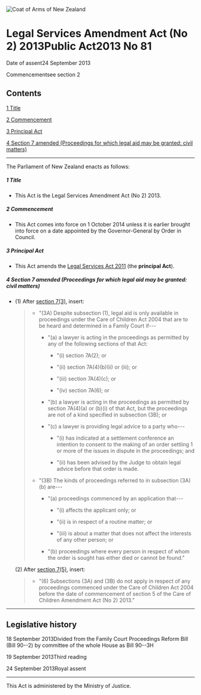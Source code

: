 ![Coat of Arms of New Zealand](/images/leg-crest.jpg)

# Legal Services Amendment Act (No 2) 2013Public Act2013 No 81

Date of assent24 September 2013

Commencementsee section 2

## Contents

[1 ][0][][0][Title][0]

[2 ][1][][1][Commencement][1]

[3 ][2][][2][Principal Act][2]

[4 ][3][][3][Section 7 amended (Proceedings for which legal aid may be granted: civil matters)][3]

---

The Parliament of New Zealand enacts as follows:

##### 1 Title
    
*   This Act is the Legal Services Amendment Act (No 2) 2013\.

##### 2 Commencement
    
*   This Act comes into force on 1 October 2014 unless it is earlier brought into force on a date appointed by the Governor-General by Order in Council.

##### 3 Principal Act
    
*   This Act amends the [Legal Services Act 2011][4] (the **principal Act**).

##### 4 Section 7 amended (Proceedings for which legal aid may be granted: civil matters)
    
*   (1) After [section 7(3)][5], insert:
    
    > *   "(3A) Despite subsection (1), legal aid is only available in proceedings under the Care of Children Act 2004 that are to be heard and determined in a Family Court if---
    >         
    >     *   "(a) a lawyer is acting in the proceedings as permitted by any of the following sections of that Act:
    >             
    >         *   "(i) section 7A(2); or
    >         
    >         *   "(ii) section 7A(4)(b)(ii) or (iii); or
    >         
    >         *   "(iii) section 7A(4)(c); or
    >         
    >         *   "(iv) section 7A(6); or
    >         
    >         
    >     
    >     *   "(b) a lawyer is acting in the proceedings as permitted by section 7A(4)(a) or (b)(i) of that Act, but the proceedings are not of a kind specified in subsection (3B); or
    >     
    >     *   "(c) a lawyer is providing legal advice to a party who---
    >             
    >         *   "(i) has indicated at a settlement conference an intention to consent to the making of an order settling 1 or more of the issues in dispute in the proceedings; and
    >         
    >         *   "(ii) has been advised by the Judge to obtain legal advice before that order is made.
    >         
    >         
    >     
    >     
    > 
    > *   "(3B) The kinds of proceedings referred to in subsection (3A)(b) are---
    >         
    >     *   "(a) proceedings commenced by an application that---
    >             
    >         *   "(i) affects the applicant only; or
    >         
    >         *   "(ii) is in respect of a routine matter; or
    >         
    >         *   "(iii) is about a matter that does not affect the interests of any other person; or
    >         
    >         
    >     
    >     *   "(b) proceedings where every person in respect of whom the order is sought has either died or cannot be found."
    >     
    >     
    > 
    > 
    
    (2) After [section 7(5)][5], insert:
    
    > *   "(6) Subsections (3A) and (3B) do not apply in respect of any proceedings commenced under the Care of Children Act 2004 before the date of commencement of section 5 of the Care of Children Amendment Act (No 2) 2013\."
    > 
    > 
    
    

---

## Legislative history

18 September 2013Divided from the Family Court Proceedings Reform Bill (Bill 90--2) by committee of the whole House as Bill 90--3H

19 September 2013Third reading

24 September 2013Royal assent

---

This Act is administered by the Ministry of Justice.

[0]: http://www.legislation.govt.nz/act/public/2013/0081/latest/whole.html#DLM5617301
[1]: http://www.legislation.govt.nz/act/public/2013/0081/latest/whole.html#DLM5617302
[2]: http://www.legislation.govt.nz/act/public/2013/0081/latest/whole.html#DLM5617308
[3]: http://www.legislation.govt.nz/act/public/2013/0081/latest/whole.html#DLM5617309
[4]: http://www.legislation.govt.nz/act/public/2013/0081/latest/link.aspx?id=DLM3142702
[5]: http://www.legislation.govt.nz/act/public/2013/0081/latest/link.aspx?id=DLM3142817